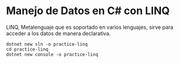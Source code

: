 # Manejo de Datos en C# con LINQ

LINQ, Metalenguaje que es soportado en varios lenguajes, sirve para acceder a los datos de manera declarativa.

```
dotnet new sln -o practice-linq
cd practice-linq
dotnet new console -o practice-linq
```